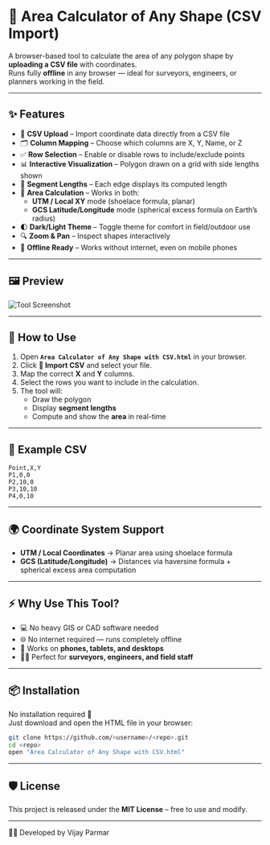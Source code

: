 # 📐 Area Calculator of Any Shape (CSV Import)

A browser-based tool to calculate the area of any polygon shape by **uploading a CSV file** with coordinates.  
Runs fully **offline** in any browser — ideal for surveyors, engineers, or planners working in the field.

---

## ✨ Features
- 📂 **CSV Upload** – Import coordinate data directly from a CSV file  
- 🗂️ **Column Mapping** – Choose which columns are X, Y, Name, or Z  
- ✅ **Row Selection** – Enable or disable rows to include/exclude points  
- 📊 **Interactive Visualization** – Polygon drawn on a grid with side lengths shown  
- 📏 **Segment Lengths** – Each edge displays its computed length  
- 🧮 **Area Calculation** – Works in both:
  - **UTM / Local XY** mode (shoelace formula, planar)  
  - **GCS Latitude/Longitude** mode (spherical excess formula on Earth’s radius)  
- 🌓 **Dark/Light Theme** – Toggle theme for comfort in field/outdoor use  
- 🔍 **Zoom & Pan** – Inspect shapes interactively  
- 📱 **Offline Ready** – Works without internet, even on mobile phones  

---

## 🖼️ Preview
![Tool Screenshot](./images/area-calculator-csv.png)

---

## 🚀 How to Use
1. Open **`Area Calculator of Any Shape with CSV.html`** in your browser.  
2. Click **📄 Import CSV** and select your file.  
3. Map the correct **X** and **Y** columns.  
4. Select the rows you want to include in the calculation.  
5. The tool will:
   - Draw the polygon  
   - Display **segment lengths**  
   - Compute and show the **area** in real-time  

---

## 📄 Example CSV
```csv
Point,X,Y
P1,0,0
P2,10,0
P3,10,10
P4,0,10
```

---

## 🌍 Coordinate System Support
- **UTM / Local Coordinates** → Planar area using shoelace formula  
- **GCS (Latitude/Longitude)** → Distances via haversine formula + spherical excess area computation  

---

## ⚡ Why Use This Tool?
- 💻 No heavy GIS or CAD software needed  
- 🌐 No internet required — runs completely offline  
- 📱 Works on **phones, tablets, and desktops**  
- 🧑‍💼 Perfect for **surveyors, engineers, and field staff**  

---

## 📦 Installation
No installation required 🎉  
Just download and open the HTML file in your browser:

```bash
git clone https://github.com/<username>/<repo>.git
cd <repo>
open "Area Calculator of Any Shape with CSV.html"
```

---

## 🛡️ License
This project is released under the **MIT License** – free to use and modify.  

---

👨‍💻 Developed by Vijay Parmar
